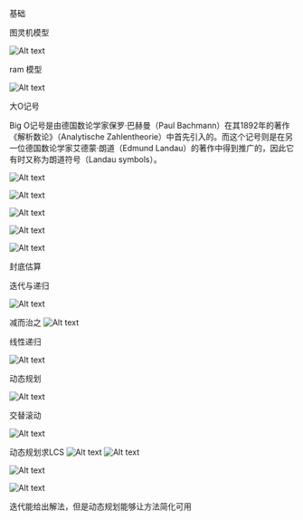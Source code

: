 

基础

图灵机模型

![Alt text](image.png)

ram 模型

![Alt text](image-1.png)

大O记号

Big O记号是由德国数论学家保罗·巴赫曼（Paul Bachmann）在其1892年的著作《解析数论》（Analytische Zahlentheorie）中首先引入的。而这个记号则是在另一位德国数论学家艾德蒙·朗道（Edmund Landau）的著作中得到推广的，因此它有时又称为朗道符号（Landau symbols）。

![Alt text](image-2.png)

![Alt text](image-3.png)

![Alt text](image-4.png)

![Alt text](image-5.png)

![Alt text](image-6.png)

封底估算

迭代与递归

![Alt text](image-7.png)

减而治之
![Alt text](image-8.png)

线性递归


![Alt text](image-9.png)


动态规划

![Alt text](image-10.png)


交替滚动

![Alt text](image-11.png)


动态规划求LCS
![Alt text](image-13.png)
![Alt text](image-12.png)

![Alt text](image-14.png)

![Alt text](image-15.png)

迭代能给出解法，但是动态规划能够让方法简化可用



















